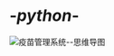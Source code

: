 # -_python_-
![疫苗管理系统--思维导图](https://github.com/user-attachments/assets/0b1e8570-fc56-42de-9865-12ee5f5f7ffc)

